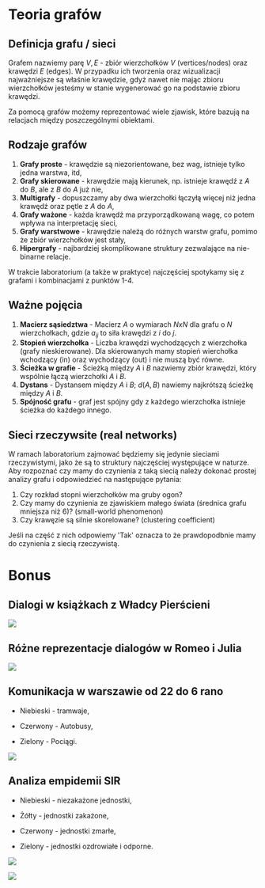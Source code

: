 # Teoria grafów

## Definicja grafu / sieci

Grafem nazwiemy parę $V, E$ - zbiór wierzchołków $V$ (vertices/nodes) oraz krawędzi $E$ (edges). W przypadku ich tworzenia oraz wizualizacji najważniejsze są właśnie krawędzie, gdyż nawet nie mając zbioru wierzchołków jesteśmy w stanie wygenerować go na podstawie zbioru krawędzi.

Za pomocą grafów możemy reprezentować wiele zjawisk, które bazują na relacjach między poszczególnymi obiektami.

## Rodzaje grafów
1.  **Grafy proste** - krawędzie są niezorientowane, bez wag, istnieje tylko jedna warstwa, itd,
2.  **Grafy skierowane** - krawędzie mają kierunek, np. istnieje krawędź z $A$ do $B$, ale z $B$ do $A$ już nie,
3.  **Multigrafy** - dopuszczamy aby dwa wierzchołki łączyłą więcej niż jedna krawędź oraz pętle z $A$ do $A$,
4.  **Grafy ważone** - każda krawędź ma przyporządkowaną wagę, co potem wpływa na interpretację sieci,
5.  **Grafy warstwowe** - krawędzie należą do różnych warstw grafu, pomimo że zbiór wierzchołków jest stały,
6.  **Hipergrafy** - najbardziej skomplikowane struktury zezwalające na nie-binarne relacje.

W trakcie laboratorium (a także w praktyce) najczęściej spotykamy się z grafami i kombinacjami z punktów 1-4.
 
## Ważne pojęcia

1.  **Macierz sąsiedztwa** - Macierz $A$ o wymiarach $N x N$ dla grafu o $N$ wierzchołkach, gdzie $a_{ij}$ to siła krawędzi z $i$ do $j$.
 2.  **Stopień wierzchołka** - Liczba krawędzi wychodzących z wierzchołka (grafy nieskierowane). Dla skierowanych mamy stopień wierchołka wchodzący (in) oraz wychodzący (out) i nie muszą być równe.
3.  **Ścieżka w grafie** - Ścieżką między $A$ i $B$ nazwiemy zbiór krawędzi, który wspólnie łączą wierzchołki $A$ i $B$.
4.  **Dystans** - Dystansem między $A$ i $B$; $d(A,B)$ nawiemy najkrótszą ścieżkę między $A$ i $B$.
5.  **Spójność grafu** - graf jest spójny gdy z każdego wierzchołka istnieje ścieżka do każdego innego.

## Sieci rzeczywsite (real networks)

 W ramach laboratorium zajmować będziemy się jedynie sieciami rzeczywistymi, jako że są to struktury najczęściej występujące w naturze. Aby rozpoznać czy mamy do czynienia z taką siecią należy dokonać prostej analizy grafu i odpowiedzieć na następujące pytania:
   
1.  Czy rozkład stopni wierzchołków ma gruby ogon?
2.  Czy mamy do czynienia ze zjawiskiem małego świata (średnica grafu mniejsza niż 6)? (small-world phenomenon)
3.  Czy krawęzie są silnie skorelowane? (clustering coefficient)

Jeśli na część z nich odpowiemy 'Tak' oznacza to że prawdopodbnie mamy do czynienia z siecią rzeczywistą.


# Bonus

## Dialogi w książkach z Władcy Pierścieni

![](images/clipboard-3891145905.png)

## Różne reprezentacje dialogów w Romeo i Julia

![](images/clipboard-1249564901.png)

## Komunikacja w warszawie od 22 do 6 rano

-   Niebieski - tramwaje,

-   Czerwony - Autobusy,

-   Zielony - Pociągi.

![](images/Night.gif)


## Analiza empidemii SIR

-   Niebieski - niezakażone jednostki,

-   Żółty - jednostki zakażone,

-   Czerwony - jednostki zmarłe,

-   Zielony - jednostki ozdrowiałe i odporne.

![](images/SIR.gif)

![](images/SIR_evolution.png)
